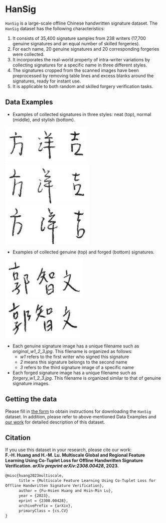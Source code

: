 # HanSig

`HanSig` is a large-scale offline Chinese handwritten signature dataset. The `HanSig` dataset has the following characteristics:
 
1. It consists of 35,400 signature samples from 238 writers (17,700 genuine signatures and an equal number of skilled forgeries).
2. For each name, 20 genuine signatures and 20 corresponding forgeries were collected.
3. It incorporates the real-world property of intra-writer variations by collecting signatures for a specific name in three different styles.
4. The signatures cropped from the scanned images have been preprocessed by removing table lines and excess blanks around the signatures, ready for instant use. 
5. It is applicable to both random and skilled forgery verification tasks.

## Data Examples ##


- Examples of collected signatures in three styles: neat (top), normal (middle), and stylish (bottom).

<img src="./images/HanSig_Style1.jpg" alt="HanSig_Style1" height="116"></br> 
<img src="./images/HanSig_Style2.jpg" alt="HanSig_Style2" height="128"></br> 
<img src="./images/HanSig_Style3.jpg" alt="HanSig_Style3" height="123">

- Examples of collected genuine (top) and forged (bottom) signatures.

<img src="./images/HanSig_samples5.png" alt="HanSig_samples5" height="125"></br> 
<img src="./images/HanSig_samples6.png" alt="HanSig_samples6" height="123">

* Each genuine signature image has a unique filename such as *original\_w1\_2\_3.jpg*. This filename is organized as follows: 
  * *w1* refers to the first writer who signed this signature
  * *2* means this signature belongs to the second name
  * *3* refers to the third signature image of a specific name 
* Each forged signature image has a unique filename such as *forgery\_w1\_2\_3.jpg*. This filename is organized similar to that of genuine signature images.

## Getting the data ##

Please fill in [the form](https://docs.google.com/forms/d/e/1FAIpQLSeYeHmEF09Ek7A-idUCpKfF1PRQM85Uo1kTn1EdIj3Iw2bZNw/viewform?usp=sf_link) to obtain instructions for downloading the `HanSig` dataset. In addition, please refer to above-mentioned Data Examples and [our work](https://arxiv.org/abs/2308.00428) for detailed description of this dataset.

## Citation ##

If you use this dataset in your research, please cite our work: </br>
**F.-H. Huang and H.-M. Lu. Multiscale Global and Regional Feature Learning Using Co-Tuplet Loss for Offline Handwritten Signature Verification. *arXiv preprint arXiv:2308.00428*, 2023.**

```
@misc{huang2023multiscale,
      title = {Multiscale Feature Learning Using Co-Tuplet Loss for Offline Handwritten Signature Verification}, 
      author = {Fu-Hsien Huang and Hsin-Min Lu},
      year = {2023},
      eprint = {2308.00428},
      archivePrefix = {arXiv},
      primaryClass = {cs.CV}
}
```
